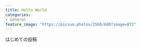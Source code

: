 ```yaml
---
title: Hello World
categories:
- General
feature_image: "https://picsum.photos/2560/600?image=872"
---
```


はじめての投稿
